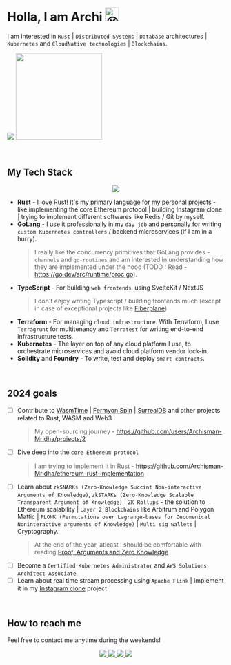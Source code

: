 # Holla, I am Archi <img src="https://fonts.gstatic.com/s/e/notoemoji/latest/1f609/512.gif" alt="😉" width="32" height="32">

I am interested in `Rust` | `Distributed Systems` | `Database` architectures | `Kubernetes` and `CloudNative technologies` | `Blockchains`.

<p>
   <img src="https://api.githubtrends.io/user/svg/Archisman-Mridha/repos?time_range=three_months&group=other&loc_metric=changed&theme=classic" />
  <img src="https://api.githubtrends.io/user/svg/Archisman-Mridha/langs?time_range=three_months&loc_metric=changed&compact=True&theme=classic" height="200" />
</p>

<br />

## My Tech Stack

<p align="center">
  <img src="https://skillicons.dev/icons?i=rust,go,zig,cpp,solidity,linux,docker,kubernetes,terraform,aws,wasm,typescript,nextjs,nestjs"/>
</p>

- **Rust** - I love Rust! It's my primary language for my personal projects - like implementing the core Ethereum protocol | building Instagram clone | trying to implement different softwares like Redis / Git by myself.
- **GoLang** - I use it professionally in my `day job` and personally for writing `custom Kubernetes controllers` / backend microservices (if I am in a hurry).
  > I really like the concurrency primitives that GoLang provides - `channels` and `go-routines` and am interested in understanding how they are implemented under the hood (TODO : Read - https://go.dev/src/runtime/proc.go).
- **TypeScript** - For building `web frontends`, using SvelteKit / NextJS
  > I don't enjoy writing Typescript / building frontends much (except in case of exceptional projects like [Fiberplane](https://fiberplane.com))
- **Terraform** - For managing `cloud infrastructure`. With Terraform, I use `Terragrunt` for multitenancy and `Terratest` for writing end-to-end infrastructure tests.
- **Kubernetes** - The layer on top of any cloud platform I use, to orchestrate microservices and avoid cloud platform vendor lock-in.
- **Solidity** and **Foundry** - To write, test and deploy `smart contracts`.

<br />

## 2024 goals

- [ ] Contribute to [WasmTime](https://github.com/bytecodealliance/wasmtime) | [Fermyon Spin](https://github.com/fermyon/spin) | [SurrealDB](https://github.com/surrealdb/surrealdb) and other projects related to Rust, WASM and Web3
   > My open-sourcing journey - https://github.com/users/Archisman-Mridha/projects/2
- [ ] Dive deep into the `core Ethereum protocol`
   > I am trying to implement it in Rust - https://github.com/Archisman-Mridha/ethereum-rust-implementation
- [ ] Learn about `zkSNARKs (Zero-Knowledge Succint Non-interactive Arguments of Knowledge)`, `zkSTARKs (Zero-Knowledge Scalable Transparent Argument of Knowledge)` | `ZK Rollups` - the solution to Ethereum scalability | `Layer 2 Blockchains` like Arbitrum and Polygon Mattic | `PLONK (Permutations over Lagrange-bases for Oecumenical Noninteractive arguments of Knowledge)` | `Multi sig wallets` | Cryptography.
   > At the end of the year, atleast I should be comfortable with reading [Proof, Arguments and Zero Knowledge](https://people.cs.georgetown.edu/jthaler/ProofsArgsAndZK.pdf)
- [ ] Become a `Certified Kubernetes Administrator` and `AWS Solutions Architect Associate`.
- [ ] Learn about real time stream processing using `Apache Flink` | Implement it in my [Instagram clone](https://github.com/Archisman-Mridha/instagram-clone) project.

<br />

## How to reach me

Feel free to contact me anytime during the weekends!

<p align="center">
  <a href="https://twitter.com/__noob__coder__">
    <img src="https://skillicons.dev/icons?i=twitter"/>
  </a>
  <a href="https://www.linkedin.com/in/archisman-mridha-219292198/">
    <img src="https://skillicons.dev/icons?i=linkedin"/>
  </a>
  <a href="mailto:archismanmridha12345@gmail.com">
    <img src="https://img.icons8.com/fluency/48/000000/mail.png"/>
  </a>
  <a href="https://www.instagram.com/__noob__coder__">
   <img src="https://skillicons.dev/icons?i=instagram" />
  </a>
</p>

